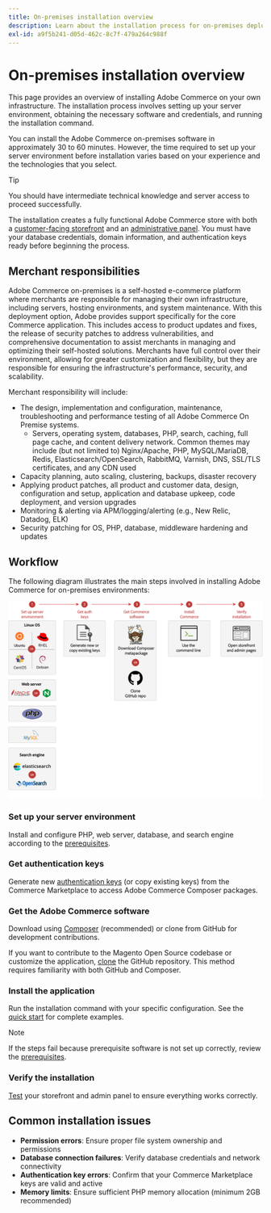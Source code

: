 ```yaml
---
title: On-premises installation overview
description: Learn about the installation process for on-premises deployments of Adobe Commerce.
exl-id: a9f5b241-d05d-462c-8c7f-479a264c988f
---
```


# On-premises installation overview

This page provides an overview of installing Adobe Commerce on your own infrastructure. The installation process involves setting up your server environment, obtaining the necessary software and credentials, and running the installation command.

You can install the Adobe Commerce on-premises software in approximately 30 to 60 minutes. However, the time required to set up your server environment before installation varies based on your experience and the technologies that you select.

>[!TIP]
>
>You should have intermediate technical knowledge and server access to proceed successfully.

The installation creates a fully functional Adobe Commerce store with both a [customer-facing storefront](https://experienceleague.adobe.com/en/docs/commerce-admin/start/storefront/storefront) and an [administrative panel](https://experienceleague.adobe.com/en/docs/commerce-admin/start/admin/admin). You must have your database credentials, domain information, and authentication keys ready before beginning the process.

## Merchant responsibilities

Adobe Commerce on-premises is a self-hosted e-commerce platform where merchants are responsible for managing their own infrastructure, including servers, hosting environments, and system maintenance. With this deployment option, Adobe provides support specifically for the core Commerce application. This includes access to product updates and fixes, the release of security patches to address vulnerabilities, and comprehensive documentation to assist merchants in managing and optimizing their self-hosted solutions. Merchants have full control over their environment, allowing for greater customization and flexibility, but they are responsible for ensuring the infrastructure's performance, security, and scalability.

Merchant responsibility will include:

- The design, implementation and configuration, maintenance, troubleshooting and performance testing of all Adobe Commerce On Premise systems.
  - Servers, operating system, databases, PHP, search, caching, full page cache, and content delivery network. Common themes may include (but not limited to) Nginx/Apache, PHP, MySQL/MariaDB, Redis, Elasticsearch/OpenSearch, RabbitMQ, Varnish, DNS, SSL/TLS certificates, and any CDN used
- Capacity planning, auto scaling, clustering, backups, disaster recovery
- Applying product patches, all product and customer data, design, configuration and setup, application and database upkeep, code deployment, and version upgrades
- Monitoring & alerting via APM/logging/alerting (e.g., New Relic, Datadog, ELK)
- Security patching for OS, PHP, database, middleware hardening and updates

## Workflow

The following diagram illustrates the main steps involved in installing Adobe Commerce for on-premises environments:

![How installation works](../assets/installation/on-premises-install.drawio.svg)

### Set up your server environment
   
Install and configure PHP, web server, database, and search engine according to the [prerequisites](prerequisites/overview.md).

### Get authentication keys
   
Generate new [authentication keys](prerequisites/authentication-keys.md) (or copy existing keys) from the Commerce Marketplace to access Adobe Commerce Composer packages.

### Get the Adobe Commerce software
   
Download using [Composer](prerequisites/commerce.md) (recommended) or clone from GitHub for development contributions.

If you want to contribute to the Magento Open Source codebase or customize the application, [clone](https://developer.adobe.com/commerce/contributor/guides/install/clone-repository/) the GitHub repository. This method requires familiarity with both GitHub and Composer.

### Install the application
   
Run the installation command with your specific configuration. See the [quick start](composer.md) for complete examples.

>[!NOTE]
>
>If the steps fail because prerequisite software is not set up correctly, review the [prerequisites](prerequisites/overview.md).

### Verify the installation
   
[Test](next-steps/verify.md) your storefront and admin panel to ensure everything works correctly.

## Common installation issues

- **Permission errors**: Ensure proper file system ownership and permissions
- **Database connection failures**: Verify database credentials and network connectivity
- **Authentication key errors**: Confirm that your Commerce Marketplace keys are valid and active
- **Memory limits**: Ensure sufficient PHP memory allocation (minimum 2GB recommended)
